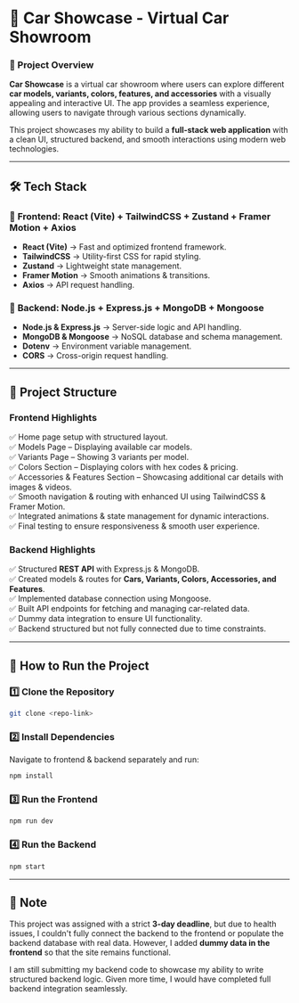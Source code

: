 # 🚗 Car Showcase - Virtual Car Showroom

### 🌟 Project Overview
**Car Showcase** is a virtual car showroom where users can explore different **car models, variants, colors, features, and accessories** with a visually appealing and interactive UI. The app provides a seamless experience, allowing users to navigate through various sections dynamically.

This project showcases my ability to build a **full-stack web application** with a clean UI, structured backend, and smooth interactions using modern web technologies.

---

## 🛠️ Tech Stack
### 🔹 **Frontend**: React (Vite) + TailwindCSS + Zustand + Framer Motion + Axios
- **React (Vite)** → Fast and optimized frontend framework.
- **TailwindCSS** → Utility-first CSS for rapid styling.
- **Zustand** → Lightweight state management.
- **Framer Motion** → Smooth animations & transitions.
- **Axios** → API request handling.

### 🔹 **Backend**: Node.js + Express.js + MongoDB + Mongoose
- **Node.js & Express.js** → Server-side logic and API handling.
- **MongoDB & Mongoose** → NoSQL database and schema management.
- **Dotenv** → Environment variable management.
- **CORS** → Cross-origin request handling.

---

## 📂 Project Structure
### **Frontend Highlights**
✅ Home page setup with structured layout.<br>
✅ Models Page – Displaying available car models.<br>
✅ Variants Page – Showing 3 variants per model.<br>
✅ Colors Section – Displaying colors with hex codes & pricing.<br>
✅ Accessories & Features Section – Showcasing additional car details with images & videos.<br>
✅ Smooth navigation & routing with enhanced UI using TailwindCSS & Framer Motion.<br>
✅ Integrated animations & state management for dynamic interactions.<br>
✅ Final testing to ensure responsiveness & smooth user experience.<br>

### **Backend Highlights**
✅ Structured **REST API** with Express.js & MongoDB.<br>
✅ Created models & routes for **Cars, Variants, Colors, Accessories, and Features**.<br>
✅ Implemented database connection using Mongoose.<br>
✅ Built API endpoints for fetching and managing car-related data.<br>
✅ Dummy data integration to ensure UI functionality.<br>
✅ Backend structured but not fully connected due to time constraints.<br>

---

## 🚀 How to Run the Project
### **1️⃣ Clone the Repository**
```bash
git clone <repo-link>
```

### **2️⃣ Install Dependencies**
Navigate to frontend & backend separately and run:
```bash
npm install
```

### **3️⃣ Run the Frontend**
```bash
npm run dev
```

### **4️⃣ Run the Backend**
```bash
npm start
```

---

## 📝 Note
This project was assigned with a strict **3-day deadline**, but due to health issues, I couldn't fully connect the backend to the frontend or populate the backend database with real data. However, I added **dummy data in the frontend** so that the site remains functional.

I am still submitting my backend code to showcase my ability to write structured backend logic. Given more time, I would have completed full backend integration seamlessly.

